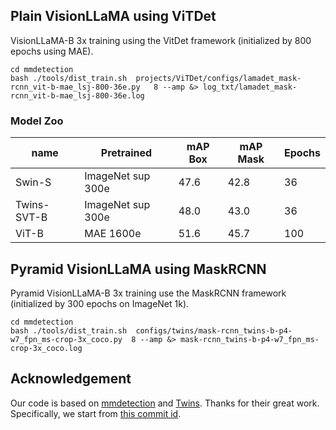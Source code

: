 ## Plain VisionLLaMA using ViTDet

 VisionLLaMA-B 3x training using the VitDet framework (initialized by 800 epochs using MAE).
```
cd mmdetection
bash ./tools/dist_train.sh  projects/ViTDet/configs/lamadet_mask-rcnn_vit-b-mae_lsj-800-36e.py   8 --amp &> log_txt/lamadet_mask-rcnn_vit-b-mae_lsj-800-36e.log
```
### Model Zoo
| name           |  Pretrained  | mAP Box | mAP Mask | Epochs |
|----------------|---------|---------|----------| --- |
|Swin-S| ImageNet sup 300e |47.6 | 42.8 | 36 |
|Twins-SVT-B | ImageNet sup 300e|48.0|43.0|36 |
|ViT-B |MAE 1600e |51.6|45.7|100|
## Pyramid VisionLLaMA using MaskRCNN
Pyramid VisionLLaMA-B 3x training use the MaskRCNN framework (initialized by 300 epochs on ImageNet 1k).
```
cd mmdetection
bash ./tools/dist_train.sh  configs/twins/mask-rcnn_twins-b-p4-w7_fpn_ms-crop-3x_coco.py  8 --amp &> mask-rcnn_twins-b-p4-w7_fpn_ms-crop-3x_coco.log
```


## Acknowledgement

Our code is based on [mmdetection](https://github.com/open-mmlab/mmdetection) and [Twins](https://github.com/Meituan-AutoML/Twins). Thanks for their great work.
Specifically, we start from  [this commit id](https://github.com/open-mmlab/mmdetection/commit/44ebd17b145c2372c4b700bfb9cb20dbd28ab64a).